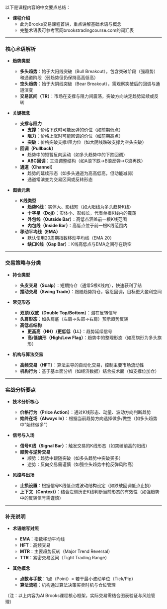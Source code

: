 以下是课程内容的中文要点总结：

- **课程介绍**  
  - 此为Brooks交易课程首讲，重点讲解基础术语与概念  
  - 完整术语表可参考官网brookstradingcourse.com的词汇表  

---

### **核心术语解析**
- **趋势类型**  
  - **多头趋势**：始于大阳线突破（Bull Breakout），包含突破阶段（强趋势）和通道阶段（弱趋势但仍保持高高低高）  
  - **空头趋势**：始于大阴线突破（Bear Breakout），需观察突破后的回调与通道演变  
  - **交易区间（TR）**：市场在支撑与阻力间震荡，突破方向决定趋势延续或反转  

- **关键概念**  
  - **支撑与阻力**  
    - **支撑**：价格下跌时可能反弹的价位（如前期低点）  
    - **阻力**：价格上涨时可能回调的价位（如前期高点）  
    - **突破**：价格突破支撑/阻力位（如大阴线跌破支撑为空头突破）  
  - **回调（Pullback）**  
    - 趋势中的短暂反向运动（如多头趋势中的下跌回调）  
    - **ABC回调**：三浪调整结构（如A浪下跌→B浪反弹→C浪再跌）  
  - **通道（Channel）**  
    - 趋势的延续形态（如多头通道为高高低高，但动能减弱）  
    - 通道常演变为交易区间或反转形态  

- **图表元素**  
  - **K线类型**  
    - **趋势K线**：实体大、影线短（如大阳线为多头趋势K线）  
    - **十字星（Doji）**：实体小、影线长，代表单根K线内的震荡  
    - **外包线（Outside Bar）**：高低点涵盖前一根K线范围  
    - **内包线（Inside Bar）**：高低点位于前一根K线范围内  
  - **移动平均线（EMA）**  
    - 默认使用20周期指数移动平均线（EMA 20）  
    - **缺口K线（Gap Bar）**：K线高低点与EMA之间存在跳空  

---

### **交易策略与分类**
- **持仓类型**  
  - **头皮交易（Scalp）**：短期持仓（通常5根K线内），快速获利了结  
  - **摆动交易（Swing Trade）**：跟随趋势持仓，容忍回调，目标更大盈利空间  

- **常见形态**  
  - **双顶/双底（Double Top/Bottom）**：潜在反转信号  
  - **头肩形态**：如头肩底（左肩→头部→右肩）预示趋势反转  
  - **高低点结构**  
    - **更高高（HH）/更低低（LL）**：趋势延续信号  
    - **高/低旗形（High/Low Flag）**：趋势中的整理形态（如高旗形为多头旗形）  

- **机构与算法交易**  
  - **高频交易（HFT）**：算法主导的自动化交易，控制主要市场流动性  
  - **机构行为**：基于基本面分析（如经济数据）结合技术面（如支撑位加仓）  

---

### **实战分析要点**
- **技术分析核心**  
  - **价格行为（Price Action）**：通过K线形态、动量、波动方向判断趋势  
  - **始终在场（Always In）**：根据当前趋势方向选择做多/做空（如多头趋势中"始终做多"）  

- **信号与入场**  
  - **信号K线（Signal Bar）**：触发交易的K线形态（如突破前高的阳线）  
  - **顺势与逆势交易**  
    - 顺势：趋势中跟随突破（如多头趋势中突破买多）  
    - 逆势：反向交易需谨慎（如强空头趋势中抢反弹风险高）  

- **风控与出场**  
  - **止损设置**：根据信号K线低点或波动结构设定（如跌破回调低点止损）  
  - **上下文（Context）**：结合左侧历史K线判断当前形态的有效性（如强趋势中的反转信号需谨慎）  

---

### **补充说明**
- **术语缩写对照**  
  - **EMA**：指数移动平均线  
  - **HFT**：高频交易  
  - **MTR**：主要趋势反转（Major Trend Reversal）  
  - **TTR**：紧密交易区间（Tight Trading Range）  

- **其他概念**  
  - **点数与手数**：1点（Point）= 若干最小波动单位（Tick/Pip）  
  - **算法流程**：机构通过算法决策买卖时机与仓位管理  

（注：以上内容为Al Brooks课程核心框架，实际交易需结合图表验证与风险管理）